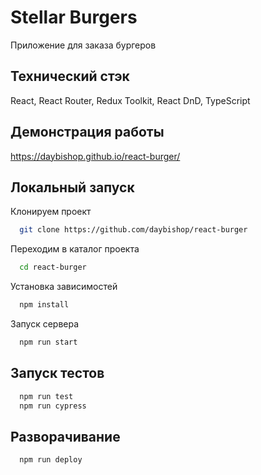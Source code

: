 
# Stellar Burgers

Приложение для заказа бургеров


## Технический стэк

React, React Router, Redux Toolkit, React DnD, TypeScript



## Демонстрация работы

https://daybishop.github.io/react-burger/

## Локальный запуск

Клонируем проект

```bash
  git clone https://github.com/daybishop/react-burger
```

Переходим в каталог проекта

```bash
  cd react-burger
```

Установка зависимостей

```bash
  npm install
```

Запуск сервера

```bash
  npm run start
```


## Запуск тестов

```bash
  npm run test
  npm run cypress
```

## Разворачивание

```bash
  npm run deploy
```

